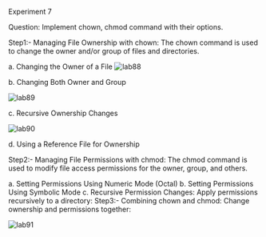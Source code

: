 Experiment 7

Question: Implement chown, chmod command with their options.

Step1:- Managing File Ownership with chown: The chown command is used to change the owner and/or group of files and directories.

a. Changing the Owner of a File
![lab88](https://github.com/user-attachments/assets/d72e94cd-1254-4f34-a771-6609e8bd14da)

b. Changing Both Owner and Group

![lab89](https://github.com/user-attachments/assets/ee7d93bb-8354-4a40-83f6-7577cd5e34b4)

c. Recursive Ownership Changes

![lab90](https://github.com/user-attachments/assets/0a9a1120-9549-4ce0-bd33-fa0ac5c8d55e)

d. Using a Reference File for Ownership

Step2:- Managing File Permissions with chmod: The chmod command is used to modify file access permissions for the owner, group, and others.

a. Setting Permissions Using Numeric Mode (Octal)
b. Setting Permissions Using Symbolic Mode
c. Recursive Permission Changes: Apply permissions recursively to a directory:
Step3:- Combining chown and chmod: Change ownership and permissions together:


![lab91](https://github.com/user-attachments/assets/17526831-2aec-4a8c-adcf-a9e694668c61)

